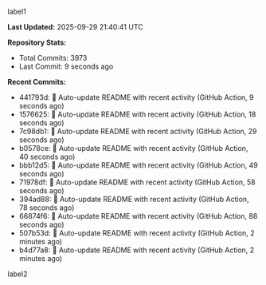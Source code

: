 
label1 
<!-- ACTIVITY_START -->
**Last Updated:** 2025-09-29 21:40:41 UTC

**Repository Stats:**
- Total Commits: 3973
- Last Commit: 9 seconds ago

**Recent Commits:**
- 441793d: 🤖 Auto-update README with recent activity (GitHub Action, 9 seconds ago)
- 1576625: 🤖 Auto-update README with recent activity (GitHub Action, 18 seconds ago)
- 7c98db1: 🤖 Auto-update README with recent activity (GitHub Action, 29 seconds ago)
- b0578ce: 🤖 Auto-update README with recent activity (GitHub Action, 40 seconds ago)
- bbb12d5: 🤖 Auto-update README with recent activity (GitHub Action, 49 seconds ago)
- 71978df: 🤖 Auto-update README with recent activity (GitHub Action, 58 seconds ago)
- 394ad88: 🤖 Auto-update README with recent activity (GitHub Action, 78 seconds ago)
- 66874f6: 🤖 Auto-update README with recent activity (GitHub Action, 88 seconds ago)
- 507b53d: 🤖 Auto-update README with recent activity (GitHub Action, 2 minutes ago)
- b4d77a8: 🤖 Auto-update README with recent activity (GitHub Action, 2 minutes ago)
<!-- ACTIVITY_END -->

label2
